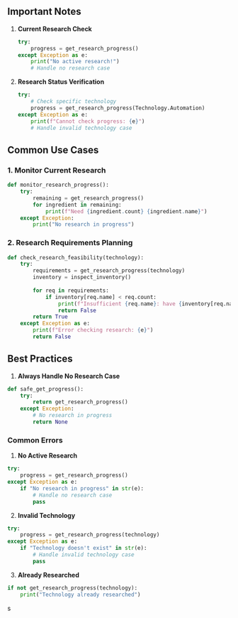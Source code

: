 ## Important Notes

1. **Current Research Check**
   ```python
   try:
       progress = get_research_progress()
   except Exception as e:
       print("No active research!")
       # Handle no research case
   ```

2. **Research Status Verification**
   ```python
   try:
       # Check specific technology
       progress = get_research_progress(Technology.Automation)
   except Exception as e:
       print(f"Cannot check progress: {e}")
       # Handle invalid technology case
   ```

## Common Use Cases

### 1. Monitor Current Research
```python
def monitor_research_progress():
    try:
        remaining = get_research_progress()
        for ingredient in remaining:
            print(f"Need {ingredient.count} {ingredient.name}")
    except Exception:
        print("No research in progress")
```

### 2. Research Requirements Planning
```python
def check_research_feasibility(technology):
    try:
        requirements = get_research_progress(technology)
        inventory = inspect_inventory()
        
        for req in requirements:
            if inventory[req.name] < req.count:
                print(f"Insufficient {req.name}: have {inventory[req.name]}, need {req.count}")
                return False
        return True
    except Exception as e:
        print(f"Error checking research: {e}")
        return False
```

## Best Practices

1. **Always Handle No Research Case**
```python
def safe_get_progress():
    try:
        return get_research_progress()
    except Exception:
        # No research in progress
        return None
```

### Common Errors

1. **No Active Research**
```python
try:
    progress = get_research_progress()
except Exception as e:
    if "No research in progress" in str(e):
        # Handle no research case
        pass
```

2. **Invalid Technology**
```python
try:
    progress = get_research_progress(technology)
except Exception as e:
    if "Technology doesn't exist" in str(e):
        # Handle invalid technology case
        pass
```

3. **Already Researched**
```python
if not get_research_progress(technology):
    print("Technology already researched")
```
s